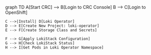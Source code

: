 graph TD
    A[Start CRC] --> B[Login to CRC Console]
    B --> C[Login to OpenShift]
    
    C -->|Install| D[Loki Operator]
    D --> E[Create New Project: loki-operator]
    E --> F[Create Storage Class and Secrets]
    
    F --> G[Apply LokiStack Configuration]
    G --> H[Check LokiStack Status]
    H --> I[Get Pods in Loki Operator Namespace]

